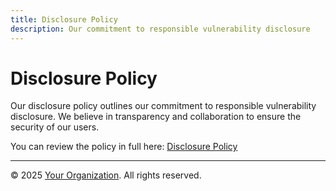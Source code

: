```yaml
---
title: Disclosure Policy
description: Our commitment to responsible vulnerability disclosure
---
```

# Disclosure Policy

Our disclosure policy outlines our commitment to responsible vulnerability disclosure. We believe in transparency and collaboration to ensure the security of our users.

You can review the policy in full here: [Disclosure Policy](kloccis1.github.io) 

---
© 2025 [Your Organization](kloccis1.github.io). All rights reserved.